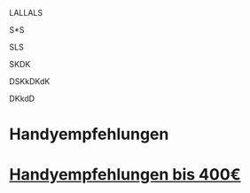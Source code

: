 LALLALS

S*S

SLS





SKDK




DSKkDKdK


DKkdD
# Handyempfehlungen
# <a href="Handyempfehlungen-3.html">Handyempfehlungen bis 400€</a>
<!--stackedit_data:
eyJoaXN0b3J5IjpbMTE3MTkyNTUwNV19
-->
